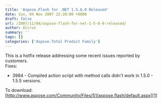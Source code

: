 ```yaml
---
title: 'Aspose.Flash for .NET 1.5.6.0 Released'
date: Sun, 04 Nov 2007 22:28:00 +0000
draft: false
url: /2007/11/04/aspose-flash-for-net-1-5-6-0-released/
author: Alcrus
summary: ''
tags: []
categories: ['Aspose.Total Product Family']
---
```


This is a hotfix release addressing some recent issues reported by customers.  
Fixes:  

*   3984 - Compiled action script with method calls didn't work in 1.5.0 - 1.5.5 versions.  
    

To download: [http://www.aspose.com/Community/Files/51/aspose.flash/default.aspx][1]




[1]: http://www.aspose.com/Community/Files/51/aspose.flash/default.aspx




